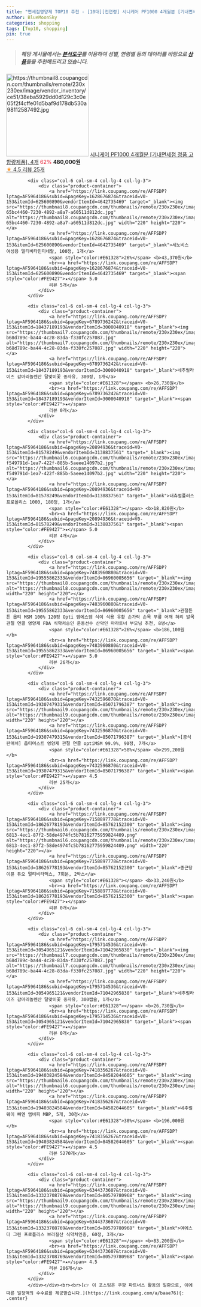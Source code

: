 ```yaml
---
title: "면세점영양제 TOP10 추천 - [10대][전연령] 시니케어 PF1000 4개월분 [기내면세점 정품 고함량제품], 4개"
author: BlueMoonSky
categories: shopping
tags: [Top10, shopping]
pin: true
---
```


> ##### 해당 게시물에서는 [**분석도구**](https://itemscout.io/)를 이용하여 **성별**, **연령별** 등의 데이터를 바탕으로 [**상품**](https://link.coupang.com/a/baae76)들을 추천해드리고 있습니다.
<div class="container"><div class="row">
            <div class="col-6 col-sm-4 col-lg-4 col-lg-3">
                <div class="product-container">
                    <a href="https://link.coupang.com/re/AFFSDP?lptag=AF5964186&subid=&pageKey=7438259713&traceid=V0-153&itemId=19336179785&vendorItemId=86449872928" target="_blank"><img src="https://thumbnail8.coupangcdn.com/thumbnails/remote/230x230ex/image/vendor_inventory/ce51/38eba5929dd0d129c3c0e05f2f4cffe01d5baf9d178db530a98112587492.jpg" alt="https://thumbnail8.coupangcdn.com/thumbnails/remote/230x230ex/image/vendor_inventory/ce51/38eba5929dd0d129c3c0e05f2f4cffe01d5baf9d178db530a98112587492.jpg" width="220" height="220"></a>
                    <a href="https://link.coupang.com/re/AFFSDP?lptag=AF5964186&subid=&pageKey=7438259713&traceid=V0-153&itemId=19336179785&vendorItemId=86449872928" target="_blank">시니케어 PF1000 4개월분 [기내면세점 정품 고함량제품], 4개</a>
                    <span style="color:#E61328">62%</span> <b>480,000원</b>
                    <br><a href="https://link.coupang.com/re/AFFSDP?lptag=AF5964186&subid=&pageKey=7438259713&traceid=V0-153&itemId=19336179785&vendorItemId=86449872928" target="_blank"><span style="color:#FE9427">★</span> 4.5
                    리뷰 25개</a>
                </div>
            </div>
            
            <div class="col-6 col-sm-4 col-lg-4 col-lg-3">
                <div class="product-container">
                    <a href="https://link.coupang.com/re/AFFSDP?lptag=AF5964186&subid=&pageKey=1628676874&traceid=V0-153&itemId=625600890&vendorItemId=4642735469" target="_blank"><img src="https://thumbnail8.coupangcdn.com/thumbnails/remote/230x230ex/image/retail/images/9092482188415386-65bc4460-7230-4892-a8a7-a60511d812dc.jpg" alt="https://thumbnail8.coupangcdn.com/thumbnails/remote/230x230ex/image/retail/images/9092482188415386-65bc4460-7230-4892-a8a7-a60511d812dc.jpg" width="220" height="220"></a>
                    <a href="https://link.coupang.com/re/AFFSDP?lptag=AF5964186&subid=&pageKey=1628676874&traceid=V0-153&itemId=625600890&vendorItemId=4642735469" target="_blank">세노비스 여성용 멀티비타민미네랄, 100정, 1개</a>
                    <span style="color:#E61328">26%</span> <b>43,370원</b>
                    <br><a href="https://link.coupang.com/re/AFFSDP?lptag=AF5964186&subid=&pageKey=1628676874&traceid=V0-153&itemId=625600890&vendorItemId=4642735469" target="_blank"><span style="color:#FE9427">★</span> 5.0
                    리뷰 5개</a>
                </div>
            </div>
            
            <div class="col-6 col-sm-4 col-lg-4 col-lg-3">
                <div class="product-container">
                    <a href="https://link.coupang.com/re/AFFSDP?lptag=AF5964186&subid=&pageKey=6789736242&traceid=V0-153&itemId=18437189193&vendorItemId=3000040918" target="_blank"><img src="https://thumbnail7.coupangcdn.com/thumbnails/remote/230x230ex/image/retail/images/1418673921604278-b68d789c-ba44-4c28-83da-f330fc257087.jpg" alt="https://thumbnail7.coupangcdn.com/thumbnails/remote/230x230ex/image/retail/images/1418673921604278-b68d789c-ba44-4c28-83da-f330fc257087.jpg" width="220" height="220"></a>
                    <a href="https://link.coupang.com/re/AFFSDP?lptag=AF5964186&subid=&pageKey=6789736242&traceid=V0-153&itemId=18437189193&vendorItemId=3000040918" target="_blank">네추럴라이즈 감마리놀렌산 달맞이꽃 종자유, 300정, 1개</a>
                    <span style="color:#E61328"></span> <b>26,730원</b>
                    <br><a href="https://link.coupang.com/re/AFFSDP?lptag=AF5964186&subid=&pageKey=6789736242&traceid=V0-153&itemId=18437189193&vendorItemId=3000040918" target="_blank"><span style="color:#FE9427">★</span> 
                    리뷰 0개</a>
                </div>
            </div>
            
            <div class="col-6 col-sm-4 col-lg-4 col-lg-3">
                <div class="product-container">
                    <a href="https://link.coupang.com/re/AFFSDP?lptag=AF5964186&subid=&pageKey=20894936&traceid=V0-153&itemId=81578249&vendorItemId=3138837561" target="_blank"><img src="https://thumbnail6.coupangcdn.com/thumbnails/remote/230x230ex/image/retail/images/3669931201604671-f549791d-1ea7-422f-885b-5aeee14097b2.jpg" alt="https://thumbnail6.coupangcdn.com/thumbnails/remote/230x230ex/image/retail/images/3669931201604671-f549791d-1ea7-422f-885b-5aeee14097b2.jpg" width="220" height="220"></a>
                    <a href="https://link.coupang.com/re/AFFSDP?lptag=AF5964186&subid=&pageKey=20894936&traceid=V0-153&itemId=81578249&vendorItemId=3138837561" target="_blank">내츄럴플러스 프로폴리스 1000, 180정, 1개</a>
                    <span style="color:#E61328"></span> <b>18,820원</b>
                    <br><a href="https://link.coupang.com/re/AFFSDP?lptag=AF5964186&subid=&pageKey=20894936&traceid=V0-153&itemId=81578249&vendorItemId=3138837561" target="_blank"><span style="color:#FE9427">★</span> 5.0
                    리뷰 4개</a>
                </div>
            </div>
            
            <div class="col-6 col-sm-4 col-lg-4 col-lg-3">
                <div class="product-container">
                    <a href="https://link.coupang.com/re/AFFSDP?lptag=AF5964186&subid=&pageKey=7483960880&traceid=V0-153&itemId=19555862333&vendorItemId=86960005656" target="_blank"><img src="https://thumbnail8.coupangcdn.com/thumbnails/remote/230x230ex/image/vendor_inventory/3841/f3cf562ff6ee6c2b805e0f434342f6839ad304329a619057d08b5de42413.jpg" alt="https://thumbnail8.coupangcdn.com/thumbnails/remote/230x230ex/image/vendor_inventory/3841/f3cf562ff6ee6c2b805e0f434342f6839ad304329a619057d08b5de42413.jpg" width="220" height="220"></a>
                    <a href="https://link.coupang.com/re/AFFSDP?lptag=AF5964186&subid=&pageKey=7483960880&traceid=V0-153&itemId=19555862333&vendorItemId=86960005656" target="_blank">관절튼튼 옵티 MSM 100% 120정 Opti 엠에스엠 식이 식용 유황 손가락 손목 무릎 어깨 허리 발목 관절 연골 영양제 FDA 식약처승인 운동선수 산악인 마라토너 부모님 추천, 8병</a>
                    <span style="color:#E61328">26%</span> <b>186,100원</b>
                    <br><a href="https://link.coupang.com/re/AFFSDP?lptag=AF5964186&subid=&pageKey=7483960880&traceid=V0-153&itemId=19555862333&vendorItemId=86960005656" target="_blank"><span style="color:#FE9427">★</span> 5.0
                    리뷰 26개</a>
                </div>
            </div>
            
            <div class="col-6 col-sm-4 col-lg-4 col-lg-3">
                <div class="product-container">
                    <a href="https://link.coupang.com/re/AFFSDP?lptag=AF5964186&subid=&pageKey=7432596870&traceid=V0-153&itemId=19307479315&vendorItemId=85071796387" target="_blank"><img src="https://thumbnail9.coupangcdn.com/thumbnails/remote/230x230ex/image/vendor_inventory/62f1/180c737a00785c2d4224b168e87a77d158e89f7c3d98e4c5073328f94f99.png" alt="https://thumbnail9.coupangcdn.com/thumbnails/remote/230x230ex/image/vendor_inventory/62f1/180c737a00785c2d4224b168e87a77d158e89f7c3d98e4c5073328f94f99.png" width="220" height="220"></a>
                    <a href="https://link.coupang.com/re/AFFSDP?lptag=AF5964186&subid=&pageKey=7432596870&traceid=V0-153&itemId=19307479315&vendorItemId=85071796387" target="_blank">[공식판매처] 옵티머스트 영양제 관절 연골 optiMSM 99.9%, 90정, 7개</a>
                    <span style="color:#E61328">58%</span> <b>299,200원</b>
                    <br><a href="https://link.coupang.com/re/AFFSDP?lptag=AF5964186&subid=&pageKey=7432596870&traceid=V0-153&itemId=19307479315&vendorItemId=85071796387" target="_blank"><span style="color:#FE9427">★</span> 4.5
                    리뷰 25개</a>
                </div>
            </div>
            
            <div class="col-6 col-sm-4 col-lg-4 col-lg-3">
                <div class="product-container">
                    <a href="https://link.coupang.com/re/AFFSDP?lptag=AF5964186&subid=&pageKey=7158897778&traceid=V0-153&itemId=18626778193&vendorItemId=85762152300" target="_blank"><img src="https://thumbnail6.coupangcdn.com/thumbnails/remote/230x230ex/image/retail/images/7769704c-6813-4ec1-87f2-58de4974fc5b78162775959824409.png" alt="https://thumbnail6.coupangcdn.com/thumbnails/remote/230x230ex/image/retail/images/7769704c-6813-4ec1-87f2-58de4974fc5b78162775959824409.png" width="220" height="220"></a>
                    <a href="https://link.coupang.com/re/AFFSDP?lptag=AF5964186&subid=&pageKey=7158897778&traceid=V0-153&itemId=18626778193&vendorItemId=85762152300" target="_blank">종근당 이뮨 듀오 멀티비타맥스, 7회분, 2박스</a>
                    <span style="color:#E61328"></span> <b>33,240원</b>
                    <br><a href="https://link.coupang.com/re/AFFSDP?lptag=AF5964186&subid=&pageKey=7158897778&traceid=V0-153&itemId=18626778193&vendorItemId=85762152300" target="_blank"><span style="color:#FE9427">★</span> 
                    리뷰 0개</a>
                </div>
            </div>
            
            <div class="col-6 col-sm-4 col-lg-4 col-lg-3">
                <div class="product-container">
                    <a href="https://link.coupang.com/re/AFFSDP?lptag=AF5964186&subid=&pageKey=1795714536&traceid=V0-153&itemId=3054965121&vendorItemId=71042965830" target="_blank"><img src="https://thumbnail7.coupangcdn.com/thumbnails/remote/230x230ex/image/retail/images/1418673921604278-b68d789c-ba44-4c28-83da-f330fc257087.jpg" alt="https://thumbnail7.coupangcdn.com/thumbnails/remote/230x230ex/image/retail/images/1418673921604278-b68d789c-ba44-4c28-83da-f330fc257087.jpg" width="220" height="220"></a>
                    <a href="https://link.coupang.com/re/AFFSDP?lptag=AF5964186&subid=&pageKey=1795714536&traceid=V0-153&itemId=3054965121&vendorItemId=71042965830" target="_blank">네추럴라이즈 감마리놀렌산 달맞이꽃 종자유, 300캡슐, 1개</a>
                    <span style="color:#E61328"></span> <b>26,730원</b>
                    <br><a href="https://link.coupang.com/re/AFFSDP?lptag=AF5964186&subid=&pageKey=1795714536&traceid=V0-153&itemId=3054965121&vendorItemId=71042965830" target="_blank"><span style="color:#FE9427">★</span> 
                    리뷰 0개</a>
                </div>
            </div>
            
            <div class="col-6 col-sm-4 col-lg-4 col-lg-3">
                <div class="product-container">
                    <a href="https://link.coupang.com/re/AFFSDP?lptag=AF5964186&subid=&pageKey=7418356267&traceid=V0-153&itemId=19403824584&vendorItemId=84582044605" target="_blank"><img src="https://thumbnail6.coupangcdn.com/thumbnails/remote/230x230ex/image/vendor_inventory/a583/3ef48e280ba20ebd06cfccc28c4be9b0339790641b535519fea47deb8cc5.jpg" alt="https://thumbnail6.coupangcdn.com/thumbnails/remote/230x230ex/image/vendor_inventory/a583/3ef48e280ba20ebd06cfccc28c4be9b0339790641b535519fea47deb8cc5.jpg" width="220" height="220"></a>
                    <a href="https://link.coupang.com/re/AFFSDP?lptag=AF5964186&subid=&pageKey=7418356267&traceid=V0-153&itemId=19403824584&vendorItemId=84582044605" target="_blank">네추럴웨이 뼈엔 엠비피 MBP, 5개, 30정</a>
                    <span style="color:#E61328">30%</span> <b>196,000원</b>
                    <br><a href="https://link.coupang.com/re/AFFSDP?lptag=AF5964186&subid=&pageKey=7418356267&traceid=V0-153&itemId=19403824584&vendorItemId=84582044605" target="_blank"><span style="color:#FE9427">★</span> 4.5
                    리뷰 5270개</a>
                </div>
            </div>
            
            <div class="col-6 col-sm-4 col-lg-4 col-lg-3">
                <div class="product-container">
                    <a href="https://link.coupang.com/re/AFFSDP?lptag=AF5964186&subid=&pageKey=6344373607&traceid=V0-153&itemId=13323708769&vendorItemId=80579780968" target="_blank"><img src="https://thumbnail9.coupangcdn.com/thumbnails/remote/230x230ex/image/vendor_inventory/0b26/16a507fcdb639a09aa8925159c99a4034dcb91941b4c5ca41ce4c4be9e15.jpg" alt="https://thumbnail9.coupangcdn.com/thumbnails/remote/230x230ex/image/vendor_inventory/0b26/16a507fcdb639a09aa8925159c99a4034dcb91941b4c5ca41ce4c4be9e15.jpg" width="220" height="220"></a>
                    <a href="https://link.coupang.com/re/AFFSDP?lptag=AF5964186&subid=&pageKey=6344373607&traceid=V0-153&itemId=13323708769&vendorItemId=80579780968" target="_blank">여에스더 그린 프로폴리스 브라질산 식약처인증, 60정, 3개</a>
                    <span style="color:#E61328"></span> <b>83,200원</b>
                    <br><a href="https://link.coupang.com/re/AFFSDP?lptag=AF5964186&subid=&pageKey=6344373607&traceid=V0-153&itemId=13323708769&vendorItemId=80579780968" target="_blank"><span style="color:#FE9427">★</span> 4.5
                    리뷰 206개</a>
                </div>
            </div>
            </div></div><br><br>[👉 이 포스팅은 쿠팡 파트너스 활동의 일환으로, 이에 따른 일정액의 수수료를 제공받습니다.](https://link.coupang.com/a/baae76){: .center}
